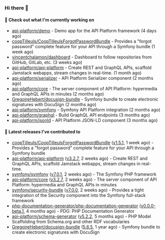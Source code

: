 ### Hi there 👋

#### 👷 Check out what I'm currently working on

- [api-platform/demo](https://github.com/api-platform/demo) - Demo app for the API Platform framework (4 days ago)
- [coopTilleuls/CoopTilleulsForgotPasswordBundle](https://github.com/coopTilleuls/CoopTilleulsForgotPasswordBundle) - Provides a &#34;forgot password&#34; complete feature for your API through a Symfony bundle (1 week ago)
- [vincentchalamon/dashboard](https://github.com/vincentchalamon/dashboard) - Dashboard to follow repositories from GitHub, GitLab, etc. (3 weeks ago)
- [api-platform/api-platform](https://github.com/api-platform/api-platform) - Create REST and GraphQL APIs, scaffold Jamstack webapps, stream changes in real-time. (1 month ago)
- [api-platform/serializer](https://github.com/api-platform/serializer) - API Platform Serializer component (2 months ago)
- [api-platform/core](https://github.com/api-platform/core) - The server component of API Platform: hypermedia and GraphQL APIs in minutes (2 months ago)
- [GregoireHebert/docusign-bundle](https://github.com/GregoireHebert/docusign-bundle) - Symfony bundle to create electronic signatures with DocuSign (2 months ago)
- [api-platform/symfony](https://github.com/api-platform/symfony) - Symfony API Platform integration (2 months ago)
- [api-platform/graphql](https://github.com/api-platform/graphql) - Build GraphQL API endpoints (3 months ago)
- [api-platform/jsonld](https://github.com/api-platform/jsonld) - API Platform JSON-LD component (3 months ago)

#### 🔭 Latest releases I've contributed to

- [coopTilleuls/CoopTilleulsForgotPasswordBundle](https://github.com/coopTilleuls/CoopTilleulsForgotPasswordBundle) ([v1.5.1](https://github.com/coopTilleuls/CoopTilleulsForgotPasswordBundle/releases/tag/v1.5.1), 1 week ago) - Provides a &#34;forgot password&#34; complete feature for your API through a Symfony bundle
- [api-platform/api-platform](https://github.com/api-platform/api-platform) ([v3.2.7](https://github.com/api-platform/api-platform/releases/tag/v3.2.7), 2 weeks ago) - Create REST and GraphQL APIs, scaffold Jamstack webapps, stream changes in real-time.
- [symfony/symfony](https://github.com/symfony/symfony) ([v7.0.1](https://github.com/symfony/symfony/releases/tag/v7.0.1), 2 weeks ago) - The Symfony PHP framework
- [api-platform/core](https://github.com/api-platform/core) ([v3.2.7](https://github.com/api-platform/core/releases/tag/v3.2.7), 2 weeks ago) - The server component of API Platform: hypermedia and GraphQL APIs in minutes
- [symfony/security-bundle](https://github.com/symfony/security-bundle) ([v7.0.0](https://github.com/symfony/security-bundle/releases/tag/v7.0.0), 2 weeks ago) - Provides a tight integration of the Security component into the Symfony full-stack framework
- [php-documentation-generator/php-documentation-generator](https://github.com/php-documentation-generator/php-documentation-generator) ([v0.0.0-beta.1](https://github.com/php-documentation-generator/php-documentation-generator/releases/tag/v0.0.0-beta.1), 4 months ago) - PDG: PHP Documentation Generator
- [api-platform/schema-generator](https://github.com/api-platform/schema-generator) ([v5.2.2](https://github.com/api-platform/schema-generator/releases/tag/v5.2.2), 5 months ago) - PHP Model Scaffolding from Schema.org and other RDF vocabularies
- [GregoireHebert/docusign-bundle](https://github.com/GregoireHebert/docusign-bundle) ([5.6.5](https://github.com/GregoireHebert/docusign-bundle/releases/tag/5.6.5), 1 year ago) - Symfony bundle to create electronic signatures with DocuSign

